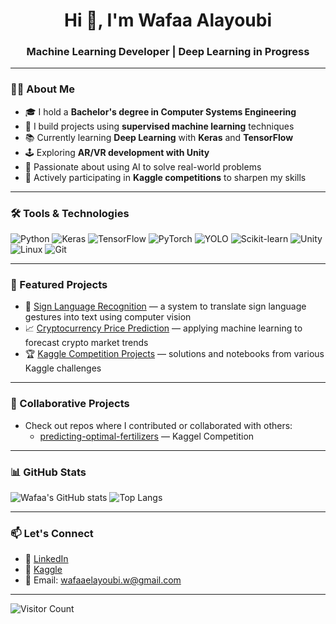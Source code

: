 <!-- Profile README for Wafaa Alayoubi -->

<h1 align="center">Hi 👋, I'm Wafaa Alayoubi</h1>
<h3 align="center">Machine Learning Developer | Deep Learning in Progress</h3>

---

### 👩‍💻 About Me

- 🎓 I hold a **Bachelor's degree in Computer Systems Engineering**
- 🤖 I build projects using **supervised machine learning** techniques  
- 📚 Currently learning **Deep Learning** with **Keras** and **TensorFlow**
- 🕹️ Exploring **AR/VR development with Unity**
- 🚀 Passionate about using AI to solve real-world problems  
- 🏅 Actively participating in **Kaggle competitions** to sharpen my skills

---

### 🛠️ Tools & Technologies

![Python](https://img.shields.io/badge/Python-3776AB?style=flat&logo=python&logoColor=white)
![Keras](https://img.shields.io/badge/Keras-D00000?style=flat&logo=keras&logoColor=white)
![TensorFlow](https://img.shields.io/badge/TensorFlow-FF6F00?style=flat&logo=tensorflow&logoColor=white)
![PyTorch](https://img.shields.io/badge/PyTorch-EE4C2C?style=flat&logo=pytorch&logoColor=white)
![YOLO](https://img.shields.io/badge/YOLO-FF6666?style=flat&logo=yolov5&logoColor=white)
![Scikit-learn](https://img.shields.io/badge/Scikit--learn-F7931E?style=flat&logo=scikit-learn&logoColor=white)
![Unity](https://img.shields.io/badge/Unity-000000?style=flat&logo=unity&logoColor=white)
![Linux](https://img.shields.io/badge/Linux-FCC624?style=flat&logo=linux&logoColor=black)
![Git](https://img.shields.io/badge/Git-F05032?style=flat&logo=git&logoColor=white)

---

### 📌 Featured Projects

- 🤟 [Sign Language Recognition](https://github.com/WafaaAlayoubi/sign-language-translator) — a system to translate sign language gestures into text using computer vision
- 📈 [Cryptocurrency Price Prediction](https://github.com/WafaaAlayoubi) — applying machine learning to forecast crypto market trends
- 🏆 [Kaggle Competition Projects](https://www.kaggle.com/wafaaalayoubi/code) — solutions and notebooks from various Kaggle challenges

---

### 🤝 Collaborative Projects

- Check out repos where I contributed or collaborated with others:  
  - [predicting-optimal-fertilizers](https://github.com/ABUALHUSSEIN/predicting-optimal-fertilizers) — Kaggel Competition
---

### 📊 GitHub Stats

![Wafaa's GitHub stats](https://github-readme-stats.vercel.app/api?username=wafaaalayoubi&show_icons=true&theme=radical)
![Top Langs](https://github-readme-stats.vercel.app/api/top-langs/?username=wafaaalayoubi&layout=compact&theme=radical&cache_seconds=1)

---

### 📫 Let's Connect

- 💼 [LinkedIn](https://www.linkedin.com/in/wafaa-alayoubi/)
- 🏅 [Kaggle](https://www.kaggle.com/wafaaalayoubi)
- 📧 Email: wafaaelayoubi.w@gmail.com

---

![Visitor Count](https://komarev.com/ghpvc/?username=wafaaalayoubi&color=blue)
